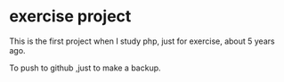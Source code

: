 # exercise project

This is the first project when I study php, just for exercise, about 5 years ago.

To push to github ,just to make a backup.
